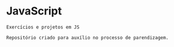 # JavaScript
    Exercícios e projetos em JS

    Repositório criado para auxílio no processo de parendizagem.
    